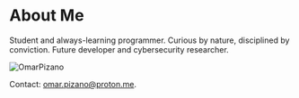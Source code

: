 # About Me

Student and always-learning programmer. Curious by nature, disciplined by conviction. Future developer and cybersecurity researcher.

<p align="left"> <img src="https://komarev.com/ghpvc/?username=OmarPizano&label=Profile%20views&color=ff0033&style=flat" alt="OmarPizano" /> </p>

Contact: omar.pizano@proton.me.